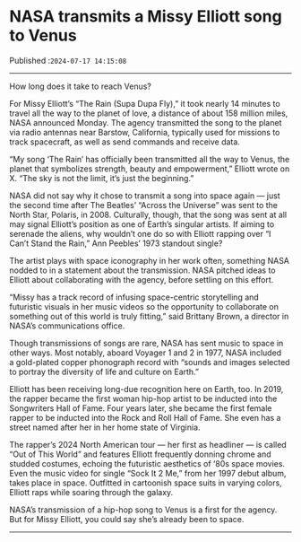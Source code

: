 # NASA transmits a Missy Elliott song to Venus

Published :`2024-07-17 14:15:08`

---

How long does it take to reach Venus?

For Missy Elliott’s “The Rain (Supa Dupa Fly),” it took nearly 14 minutes to travel all the way to the planet of love, a distance of about 158 million miles, NASA announced Monday. The agency transmitted the song to the planet via radio antennas near Barstow, California, typically used for missions to track spacecraft, as well as send commands and receive data.

“My song ‘The Rain’ has officially been transmitted all the way to Venus, the planet that symbolizes strength, beauty and empowerment,” Elliott wrote on X. “The sky is not the limit, it’s just the beginning.”

NASA did not say why it chose to transmit a song into space again — just the second time after The Beatles’ “Across the Universe” was sent to the North Star, Polaris, in 2008. Culturally, though, that the song was sent at all may signal Elliott’s position as one of Earth’s singular artists. If aiming to serenade the aliens, why wouldn’t one do so with Elliott rapping over “I Can’t Stand the Rain,” Ann Peebles’ 1973 standout single?

The artist plays with space iconography in her work often, something NASA nodded to in a statement about the transmission. NASA pitched ideas to Elliott about collaborating with the agency, before settling on this effort.

“Missy has a track record of infusing space-centric storytelling and futuristic visuals in her music videos so the opportunity to collaborate on something out of this world is truly fitting,” said Brittany Brown, a director in NASA’s communications office.

Though transmissions of songs are rare, NASA has sent music to space in other ways. Most notably, aboard Voyager 1 and 2 in 1977, NASA included a gold-plated copper phonograph record with “sounds and images selected to portray the diversity of life and culture on Earth.”

Elliott has been receiving long-due recognition here on Earth, too. In 2019, the rapper became the first woman hip-hop artist to be inducted into the Songwriters Hall of Fame. Four years later, she became the first female rapper to be inducted into the Rock and Roll Hall of Fame. She even has a street named after her in her home state of Virginia.

The rapper’s 2024 North American tour — her first as headliner — is called “Out of This World” and features Elliott frequently donning chrome and studded costumes, echoing the futuristic aesthetics of ‘80s space movies. Even the music video for single “Sock It 2 Me,” from her 1997 debut album, takes place in space. Outfitted in cartoonish space suits in varying colors, Elliott raps while soaring through the galaxy.

NASA’s transmission of a hip-hop song to Venus is a first for the agency. But for Missy Elliott, you could say she’s already been to space.

---

